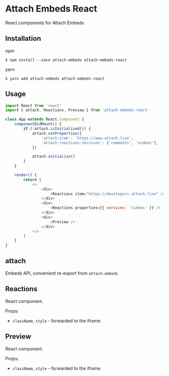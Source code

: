 # Attach Embeds React

React components for Attach Embeds

## Installation

npm

```
$ npm install --save attach-embeds attach-embeds-react
```

yarn

```
$ yarn add attach-embeds attach-embeds-react
```

## Usage

```js
import React from 'react'
import { attach, Reactions, Preview } from 'attach-embeds-react'

class App extends React.Component {
	componentDidMount() {
		if (!attach.isInitialized()) {
			attach.setProperties({
				'attach:item': `https://www.attach.live`,
				'attach:reactions:services': ['comments', 'videos'],
			})

			attach.initialize()
		}
	}

	render() {
		return (
			<>
				<div>
					<Reactions item="https://developers.attach.live" />
				</div>
				<div>
					<Reactions properties={{ services: 'videos' }} />
				</div>
				<div>
					<Preview />
				</div>
			</>
		)
	}
}
```

## attach

Embeds API, convenient re-export from `attach-embeds`

## Reactions

React component.

Props:

- `className`, `style` - forwarded to the iframe

## Preview

React component.

Props:

- `className`, `style` - forwarded to the iframe
